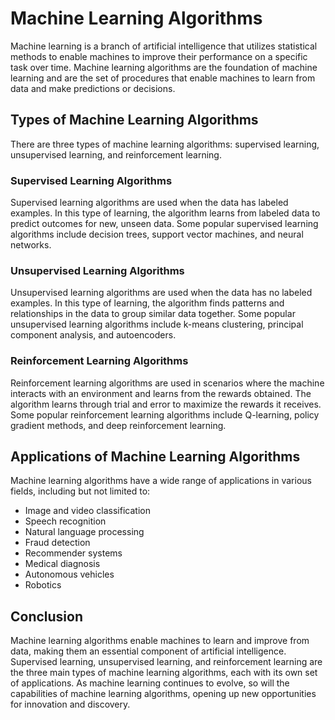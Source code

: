 # Machine Learning Algorithms

Machine learning is a branch of artificial intelligence that utilizes statistical methods to enable machines to improve their performance on a specific task over time. Machine learning algorithms are the foundation of machine learning and are the set of procedures that enable machines to learn from data and make predictions or decisions.

## Types of Machine Learning Algorithms

There are three types of machine learning algorithms: supervised learning, unsupervised learning, and reinforcement learning.

### Supervised Learning Algorithms

Supervised learning algorithms are used when the data has labeled examples. In this type of learning, the algorithm learns from labeled data to predict outcomes for new, unseen data. Some popular supervised learning algorithms include decision trees, support vector machines, and neural networks.

### Unsupervised Learning Algorithms

Unsupervised learning algorithms are used when the data has no labeled examples. In this type of learning, the algorithm finds patterns and relationships in the data to group similar data together. Some popular unsupervised learning algorithms include k-means clustering, principal component analysis, and autoencoders.

### Reinforcement Learning Algorithms

Reinforcement learning algorithms are used in scenarios where the machine interacts with an environment and learns from the rewards obtained. The algorithm learns through trial and error to maximize the rewards it receives. Some popular reinforcement learning algorithms include Q-learning, policy gradient methods, and deep reinforcement learning.

## Applications of Machine Learning Algorithms

Machine learning algorithms have a wide range of applications in various fields, including but not limited to:

- Image and video classification
- Speech recognition
- Natural language processing
- Fraud detection
- Recommender systems
- Medical diagnosis
- Autonomous vehicles
- Robotics

## Conclusion

Machine learning algorithms enable machines to learn and improve from data, making them an essential component of artificial intelligence. Supervised learning, unsupervised learning, and reinforcement learning are the three main types of machine learning algorithms, each with its own set of applications. As machine learning continues to evolve, so will the capabilities of machine learning algorithms, opening up new opportunities for innovation and discovery.
